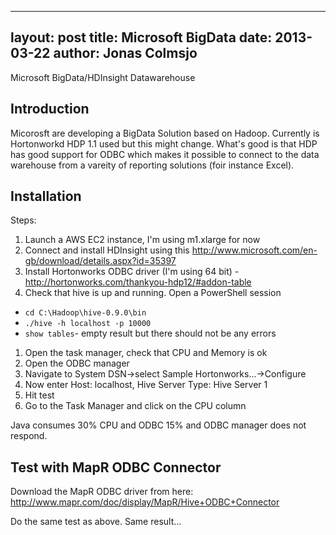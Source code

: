 
---
layout: post
title: Microsoft BigData
date: 2013-03-22
author: Jonas Colmsjo
---

Microsoft BigData/HDInsight Datawarehouse





## Introduction

Micorosft are developing a BigData Solution based on Hadoop. Currently is Hortonworkd HDP 1.1 used but
this might change. What's good is that HDP has good support for ODBC which makes it possible to 
connect to the data warehouse from a vareity of reporting solutions (foir instance Excel).


## Installation

Steps:

1. Launch a AWS EC2 instance, I'm using m1.xlarge for now
1. Connect and install HDInsight using this http://www.microsoft.com/en-gb/download/details.aspx?id=35397
1. Install Hortonworks ODBC driver (I'm using 64 bit) - http://hortonworks.com/thankyou-hdp12/#addon-table
1. Check that hive is up and running. Open a PowerShell session
 * `cd C:\Hadoop\hive-0.9.0\bin`
 * `./hive -h localhost -p 10000`
 * `show tables`- empty result but there should not be any errors
1. Open the task manager, check that CPU and Memory is ok
1. Open the ODBC manager
1. Navigate to System DSN->select Sample Hortonworks...->Configure
1. Now enter Host: localhost, Hive Server Type: Hive Server 1
1. Hit test
1. Go to the Task Manager and click on the CPU column


Java consumes 30% CPU and ODBC 15% and ODBC manager does not respond.


## Test with MapR ODBC Connector

Download the MapR ODBC driver from here: http://www.mapr.com/doc/display/MapR/Hive+ODBC+Connector

Do the same test as above. Same result...

